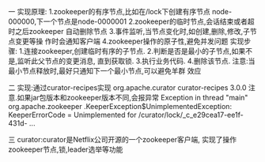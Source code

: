 一 实现原理:
    1.zookeeper的有序节点,比如在/lock下创建有序节点
        node-000000,下一个节点是node-0000001
    2.zookeeper的临时节点,会话结束或者超时之后zookeeper
        自动删除节点
    3.事件监听,当节点变化时,如创建,删除,修改,子节点变更等操
        作时会通知客户端
    4.zookeeper操作的原子性,避免并发问题
 实现步骤:
    1.连接zookeeper,创建临时有序的子节点.
    2.判断是否是最小的子节点,如果不是,监听此父节点的变更消息,
        直到获取锁.
    3.执行业务代码.
    4.删除该节点.
    注意:当最小节点释放时,最好只通知下一个最小节点,可以避免羊群
 效应
 
二 实现:通过curator-recipes实现
        <dependency>
            <groupId>org.apache.curator</groupId>
            <artifactId>curator-recipes</artifactId>
            <version>3.0.0</version>
        </dependency>
注意.如果jar包版本和zookeeper版本不同,会报异常
Exception in thread "main" org.apache.zookeeper
.KeeperException$UnimplementedException: 
KeeperErrorCode = Unimplemented for 
/curator/lock/_c_e29cea17-ee1f-431d-
...

三 curator:curator是Netflix公司开源的一个zookeeper客户端,
    实现了操作zookeeper节点,锁,leader选举等功能